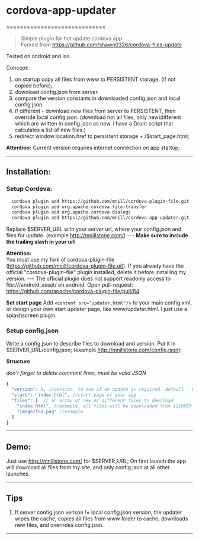 # cordova-app-updater
=============================
> Simple plugin for hot update cordova app.  
> Forked from https://github.com/shawn0326/cordova-files-update

Tested on android and ios.


Concept:
1) on startup copy all files from www to PERSISTENT storage. (if not copied before);
2) download config.json from server.
3) compare the version constants in downloaded config.json and local config.json.
4) if different - download new files from server to PERSISTENT, then override local config.json.
(download not all files, only new\different which are written in config.json as new. I have a Grunt script that calculates a list of new files.)
5) redirect window.location.href to persistent storage + /$start_page.html;

**Attention:**
Current version requires internet connection on app startup;  

  
 --------------------------------------------------------------------------------  
## Installation:
### Setup Cordova:

```bash
  cordova plugin add https://github.com/mnill/cordova-plugin-file.git
  cordova plugin add org.apache.cordova.file-transfer
  cordova plugin add org.apache.cordova.dialogs
  cordova plugin add https://github.com/mnill/cordova-app-updater.git --variable SERVER_ADDRESS="$SERVER_URL"
```
Replace $SERVER_URL with your server url, where your config.json and files for update. (example http://mnillstone.com/) --- **Make sure to include the trailing slash in your url**

**Attention:**  
You must use my fork of cordova-plugin-file (https://github.com/mnill/cordova-plugin-file.git). If you already have the official "cordova-plugin-file" plugin installed, delete it before installing my version.
--- The official plugin does not support readonly access to file:///android_asset/ on android. Open pull-request: https://github.com/apache/cordova-plugin-file/pull/84

**Set start page**
Add ```<content src="updater.html"/>``` to your main config.xml, or design your own start updater page, like www/updater.html. I just use a splashscreen plugin.

### Setup config.json
Write a config.json to describe files to download and version. Put it in $SERVER_URL/config.json; (example http://mnillstone.com/config.json);

**Structure**

*don't forget to delete comment lines, must be valid JSON*
```javascript
{
  "version": 1, //version, to see if an update is required. default - 0
  "start": "index.html", //start page of your app
  "files": [  // an array of new or different files to download
    "index.html", //example. all files will be downloaded from $SERVER_URL/$this_path
    "image/fon.png" //example
  ]
}
```

--------------------------------------------------------------------------------  
## Demo:
Just use http://mnillstone.com/ for $SERVER_URL; On first launch the app will download all files from my site, and only config.json at all other launches.

 --------------------------------------------------------------------------------  
## Tips  
1) If server config.json verison != local config.json version, the updater wipes the cache, copies all files from www folder to cache, downloads new files, and overrides config.json.

--------------------------------------------------------------------------------  

